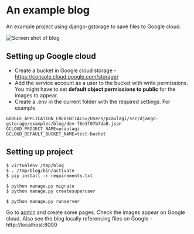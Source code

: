# An example blog

An example project using django-gstorage to save files
to Google cloud.

![Screen shot of blog](https://storage.googleapis.com/github-screenshots/django-gstorage-blog.png)

## Setting up Google cloud

* Create a bucket in Google cloud storage - https://console.cloud.google.com/storage/
* Add the service account as a user to the bucket with
  write permissions. You might have to set **default object
  permissions to public** for the images to appear.
* Create a .env in the current folder with the required settings. For example

```
GOOGLE_APPLICATION_CREDENTIALS=/Users/pcaulagi/src/django-gstorage/examples/blog/dev-f6e3f07b7da8.json
GCLOUD_PROJECT_NAME=pcaulagi
GCLOUD_DEFAULT_BUCKET_NAME=test-bucket
```

## Setting up project

```
$ virtualenv /tmp/blog
$ . /tmp/blog/bin/activate
$ pip install -r requirements.txt

$ python manage.py migrate
$ python manage.py createsuperuser

$ python manage.py runserver
```

Go to [admin](http://localhost:8000/admin) and create some pages.
Check the images appear on Google cloud. Also see the blog locally
referencing files on Google - http://localhost:8000
